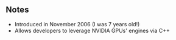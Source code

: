 ## Notes
- Introduced in November 2006 (I was 7 years old!)
- Allows developers to leverage NVIDIA GPUs' engines via C++